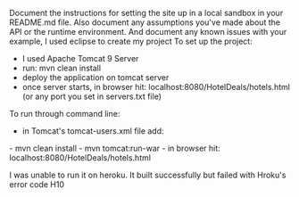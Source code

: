 Document the instructions for setting the site up in a local sandbox in your README.md file. Also document any assumptions you've made about the API or the runtime environment. And document any known issues with your example, 
I used eclipse to create my project
To set up the project:
- I used Apache Tomcat 9 Server
- run: mvn clean install
- deploy the application on tomcat server
- once server starts, in browser hit: localhost:8080/HotelDeals/hotels.html (or any port you set in servers.txt file)

To run through command line:
- in Tomcat's tomcat-users.xml file add:
<role rolename="manager-script"/>
<user username="abc" password="123" roles="manager-script"/>
- mvn clean install
- mvn tomcat:run-war
- in browser hit: localhost:8080/HotelDeals/hotels.html

I was unable to run it on heroku. It built successfully but failed with Hroku's error code H10